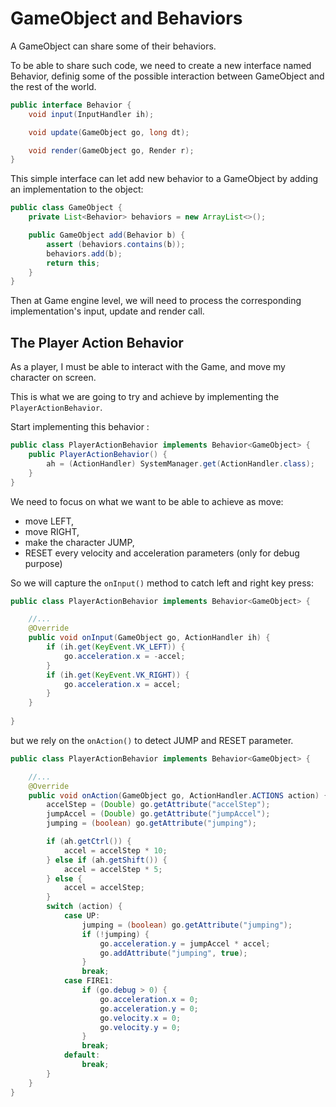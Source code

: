 # GameObject and Behaviors

A GameObject can share some of their behaviors.

To be able to share such code, we need to create a new interface named Behavior, definig some of the possible
interaction between GameObject and the rest of the world.

```java
public interface Behavior {
    void input(InputHandler ih);

    void update(GameObject go, long dt);

    void render(GameObject go, Render r);
}
```

This simple interface can let add new behavior to a GameObject by adding an implementation to the object:

```java
public class GameObject {
    private List<Behavior> behaviors = new ArrayList<>();

    public GameObject add(Behavior b) {
        assert (behaviors.contains(b));
        behaviors.add(b);
        return this;
    }
}
```

Then at Game engine level, we will need to process the corresponding implementation's input, update and render call.

## The Player Action Behavior

As a player, I must be able to interact with the Game, and move my character on screen.

This is what we are going to try and achieve by implementing the `PlayerActionBehavior`.

Start implementing this behavior :

```java
public class PlayerActionBehavior implements Behavior<GameObject> {
    public PlayerActionBehavior() {
        ah = (ActionHandler) SystemManager.get(ActionHandler.class);
    }
}
```

We need to focus on what we want to be able to achieve as move:

- move LEFT,
- move RIGHT,
- make the character JUMP,
- RESET every velocity and acceleration parameters (only for debug purpose)

So we will capture the `onInput()` method to catch left and right key press:

```java
public class PlayerActionBehavior implements Behavior<GameObject> {

    //...
    @Override
    public void onInput(GameObject go, ActionHandler ih) {
        if (ih.get(KeyEvent.VK_LEFT)) {
            go.acceleration.x = -accel;
        }
        if (ih.get(KeyEvent.VK_RIGHT)) {
            go.acceleration.x = accel;
        }
    }
    
}
```

but we rely on the `onAction()` to detect JUMP and RESET parameter.

```java
public class PlayerActionBehavior implements Behavior<GameObject> {

    //...
    @Override
    public void onAction(GameObject go, ActionHandler.ACTIONS action) {
        accelStep = (Double) go.getAttribute("accelStep");
        jumpAccel = (Double) go.getAttribute("jumpAccel");
        jumping = (boolean) go.getAttribute("jumping");

        if (ah.getCtrl()) {
            accel = accelStep * 10;
        } else if (ah.getShift()) {
            accel = accelStep * 5;
        } else {
            accel = accelStep;
        }
        switch (action) {
            case UP:
                jumping = (boolean) go.getAttribute("jumping");
                if (!jumping) {
                    go.acceleration.y = jumpAccel * accel;
                    go.addAttribute("jumping", true);
                }
                break;
            case FIRE1:
                if (go.debug > 0) {
                    go.acceleration.x = 0;
                    go.acceleration.y = 0;
                    go.velocity.x = 0;
                    go.velocity.y = 0;
                }
                break;
            default:
                break;
        }
    }
}
```